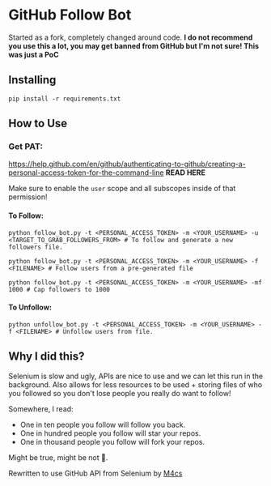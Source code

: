 # GitHub Follow Bot

Started as a fork, completely changed around code. **I do not recommend you use this a lot, you may get banned from GitHub but I'm not sure! This was just a PoC**

## Installing

```
pip install -r requirements.txt
```

## How to Use

### Get PAT:

https://help.github.com/en/github/authenticating-to-github/creating-a-personal-access-token-for-the-command-line **READ HERE**

Make sure to enable the `user` scope and all subscopes inside of that permission!

#### To Follow:

```
python follow_bot.py -t <PERSONAL_ACCESS_TOKEN> -m <YOUR_USERNAME> -u <TARGET_TO_GRAB_FOLLOWERS_FROM> # To follow and generate a new followers file.

python follow_bot.py -t <PERSONAL_ACCESS_TOKEN> -m <YOUR_USERNAME> -f <FILENAME> # Follow users from a pre-generated file

python follow_bot.py -t <PERSONAL_ACCESS_TOKEN> -m <YOUR_USERNAME> -mf 1000 # Cap followers to 1000
```

#### To Unfollow:

```
python unfollow_bot.py -t <PERSONAL_ACCESS_TOKEN> -m <YOUR_USERNAME> -f <FILENAME> # Unfollow users from file.
```

## Why I did this?

Selenium is slow and ugly, APIs are nice to use and we can let this run in the background. Also allows for less resources to be used + storing files of who you followed so you don't lose people you really do want to follow!

Somewhere, I read:
- One in ten people you follow will follow you back.
- One in hundred people you follow will star your repos.
- One in thousand people you follow will fork your repos.

Might be true, might be not 🤷‍.

Rewritten to use GitHub API from Selenium by [M4cs](https://github.com/M4cs)
